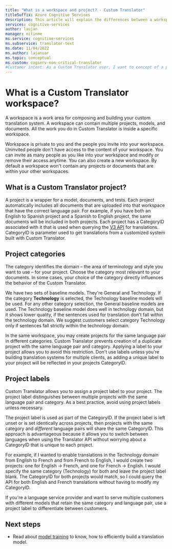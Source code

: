 ```yaml
---
title: "What is a workspace and project? - Custom Translator"
titleSuffix: Azure Cognitive Services
description: This article will explain the differences between a workspace and a project as well as project categories and labels for the Custom Translator service.
services: cognitive-services
author: laujan
manager: nitinme
ms.service: cognitive-services
ms.subservice: translator-text
ms.date: 11/04/2022
ms.author: lajanuar
ms.topic: conceptual
ms.custom: cogserv-non-critical-translator
#Customer intent: As a Custom Translator user, I want to concept of a project, so that I can use it efficiently.
---
```

# What is a Custom Translator workspace?

A workspace is a work area for composing and building your custom translation system. A workspace can contain multiple projects, models, and documents. All the work you do in Custom Translator is inside a specific workspace.

Workspace is private to you and the people you invite into your workspace. Uninvited people don't have access to the content of your workspace. You can invite as many people as you like into your workspace and modify or remove their access anytime. You can also create a new workspace. By default a workspace won't contain any projects or documents that are within your other workspaces.

## What is a Custom Translator project?

A project is a wrapper for a model, documents, and tests. Each project
automatically includes all documents that are uploaded into that workspace that
have the correct language pair. For example, if you have both an English to
Spanish project and a Spanish to English project, the same documents will be
included in both projects. Each project has a CategoryID associated with it
that is used when querying the [V3 API](../../reference/v3-0-translate.md?tabs=curl) for translations. CategoryID is parameter used to get translations from a customized system built with Custom Translator.

## Project categories

The category identifies the domain – the area of terminology and style you want to use – for your project. Choose the category most relevant to your documents. In some cases, your choice of the category directly influences the behavior of the Custom Translator.

We have two sets of baseline models. They're General and Technology. If the category **Technology** is selected, the Technology baseline models will be used. For any other category selection, the General baseline models are used. The Technology baseline model does well in technology domain, but it shows lower quality, if the sentences used for translation don't fall within the technology domain. We suggest customers select category Technology only if sentences fall strictly within the technology domain.

In the same workspace, you may create projects for the same language pair in
different categories. Custom Translator prevents creation of a duplicate project
with the same language pair and category. Applying a label to your project
allows you to avoid this restriction. Don't use labels unless you're building translation systems for multiple clients, as adding a
unique label to your project will be reflected in your projects CategoryID.

## Project labels

Custom Translator allows you to assign a project label to your project. The
project label distinguishes between multiple projects with the same language
pair and category. As a best practice, avoid using project labels unless
necessary.

The project label is used as part of the CategoryID. If the project label is
left unset or is set identically across projects, then projects with the same
category and *different* language pairs will share the same CategoryID. This approach is
advantageous because it allows you to switch between languages when using the  Translator API without worrying about a CategoryID that is unique to each project.

For example, if I wanted to enable translations in the Technology domain from
English to French and from French to English, I would create two
projects: one for English -\> French, and one for French -\> English. I would
specify the same category (Technology) for both and leave the project label
blank. The CategoryID for both projects would match, so I could query the API
for both English and French translations without having to modify my CategoryID.

If you're a language service provider and want to serve
multiple customers with different models that retain the same category and
language pair, use a project label to differentiate between customers.

## Next steps

- Read about [model training](model-training.md) to know, how to efficiently build a translation model.